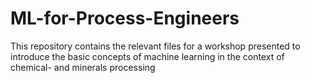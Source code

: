 # ML-for-Process-Engineers
This repository contains the relevant files for a workshop presented to introduce the basic concepts of machine learning in the context of chemical- and minerals processing
